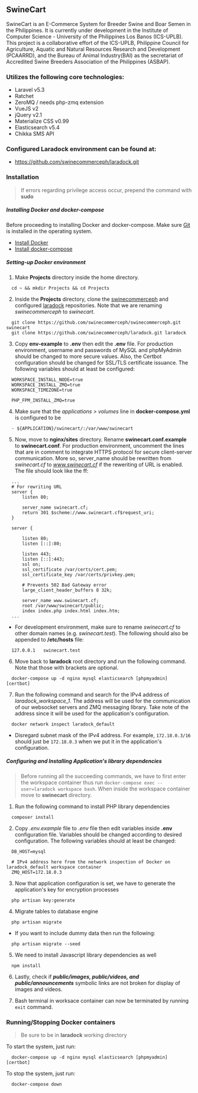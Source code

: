 ## SwineCart

SwineCart is an E-Commerce System for Breeder Swine and Boar Semen in the Philippines. It is currently under development in the Institute of Computer Science - University of the Philippines Los Banos (ICS-UPLB). This project is a collaborative effort of the ICS-UPLB, Philippine Council for Agriculture, Aquatic and Natural Resources Research and Development (PCAARRD), and  the Bureau of Animal Industry(BAI) as the secretariat of Accredited Swine Breeders Association of the Philippines (ASBAP).

### Utilizes the following core technologies:

* Laravel v5.3
* Ratchet
* ZeroMQ / needs php-zmq extension
* VueJS v2
* jQuery v2.1
* Materialize CSS v0.99
* Elasticsearch v5.4
* Chikka SMS API

### Configured Laradock environment can be found at:

* https://github.com/swinecommerceph/laradock.git


### Installation
> If errors regarding privilege access occur, prepend the command with __sudo__

##### Installing Docker and docker-compose
Before proceeding to installing Docker and docker-compose. Make sure [Git](www.digitalocean.com/community/tutorials/how-to-install-git-on-ubuntu-16-04) is installed in the operating system.
* [Install Docker](https://docs.docker.com/engine/installation/linux/docker-ce/ubuntu/)
* [Install docker-compose](https://docs.docker.com/compose/install/#alternative-install-options)

##### Setting-up Docker environment
1. Make __Projects__ directory inside the home directory. <br/>
```
  cd ~ && mkdir Projects && cd Projects
```
2. Inside the __Projects__ directory, clone the [swinecommerceph](https://github.com/swinecommerceph/swinecommerceph.git)
and configured [laradock](https://github.com/swinecommerceph/laradock.git) repositories. Note that we are renaming *swinecommerceph* to *swinecart*. <br/>
```
  git clone https://github.com/swinecommerceph/swinecommerceph.git swinecart
  git clone https://github.com/swinecommerceph/laradock.git laradock
```
3. Copy __env-example__ to __.env__ then edit the __.env__ file. For production environment, username and passwords of MySQL and phpMyAdmin should be changed to more secure values. Also, the Certbot configuration should be changed for SSL/TLS certificate issuance. The following variables should at least be configured:
```
  WORKSPACE_INSTALL_NODE=true
  WORKSPACE_INSTALL_ZMQ=true
  WORKSPACE_TIMEZONE=true
  
  PHP_FPM_INSTALL_ZMQ=true
```
4. Make sure that the *applications > volumes* line in __docker-compose.yml__ is configured to be
```
  - ${APPLICATION}/swinecart/:/var/www/swinecart
```
5. Now, move to __nginx/sites__ directory. Rename __swinecart.conf.example__ to __swinecart.conf__. For production environment, uncomment the lines that are in comment to integrate HTTPS protocol for secure client-server communication. More so, server_name should be rewritten from *swinecart.cf* to *www.swinecart.cf* if the reweriting of URL is enabled. The file should look like the ff:
```
  ...
  # For rewriting URL
  server {
      listen 80;

      server_name swinecart.cf;
      return 301 $scheme://www.swinecart.cf$request_uri;
  }

  server {

      listen 80;
      listen [::]:80;

      listen 443;
      listen [::]:443;
      ssl on;
      ssl_certificate /var/certs/cert.pem;
      ssl_certificate_key /var/certs/privkey.pem;

      # Prevents 502 Bad Gateway error
      large_client_header_buffers 8 32k;

      server_name www.swinecart.cf;
      root /var/www/swinecart/public;
      index index.php index.html index.htm;
  ...
```

   - For development environment, make sure to rename *swinecart.cf* to other domain names (e.g. *swinecart.test*). The following should also be appended to __/etc/hosts__ file:
```
  127.0.0.1   swinecart.test
```
6. Move back to __laradock__ root directory and run the following command. Note that those with brackets are optional.
```synbash
  docker-compose up -d nginx mysql elasticsearch [phpmyadmin] [certbot]
```
7. Run the following command and search for the IPv4 address of *laradock_workspace_1*. The address will be used for the communication of our websocket servers and ZMQ messaging library. Take note of the address since it will be used for the application's configuration.
```
  docker network inspect laradock_default
```
  - Disregard subnet mask of the IPv4 address. For example, `172.18.0.3/16` should just be `172.18.0.3` when we put it in the application's configuration.

##### Configuring and Installing Application's library dependencies 
> Before running all the succeeding commands, we have to first enter the workspace container thus run `docker-compose exec --user=laradock workspace bash`. When inside the workspace container move to __swinecart__ directory.

1. Run the following command to install PHP library dependencies
```
  composer install
```
2. Copy _.env.example_ file to _.env_ file then edit variables inside __.env__ configuration file. Variables should be changed according to desired configuration. The following variables should at least be changed:
```
  DB_HOST=mysql
  
  # IPv4 address here from the network inspection of Docker on laradock_default workspace container
  ZMQ_HOST=172.18.0.3
```
3. Now that application configuration is set, we have to generate the application's key for encryption processes
```
  php artisan key:generate
```
4. Migrate tables to database engine
```
  php artisan migrate
```
  - If you want to include dummy data then run the following:
```
  php artisan migrate --seed
```
5. We need to install Javascript library dependencies as well
```
  npm install
```
6. Lastly, check if __*public/images, public/videos, and public/announcements*__ symbolic links are not broken for display of images and videos.

7. Bash terminal in worksace container can now be terminated by running `exit` command.

### Running/Stopping Docker containers
> Be sure to be in __laradock__ working directory

To start the system, just run:
```
  docker-compose up -d nginx mysql elasticsearch [phpmyadmin] [certbot]
```
To stop the system, just run: 
```
  docker-compose down
```
